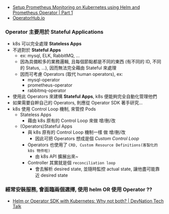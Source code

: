 
- [Setup Prometheus Monitoring on Kubernetes using Helm and Prometheus Operator | Part 1](https://www.youtube.com/watch?v=QoDqxm7ybLc)
- [OperatorHub.io](https://operatorhub.io/)


### Operator 主要用於 **Stateful** Applications

- k8s 可以完全處理 **Stateless Apps**
- 不過對於 **Stateful Apps**
    - ex: mysql, ELK, RabbitMQ, ...
    - 因為具備較多的業務邏輯, 且每個節點都是不同的東西 (有不同的 ID, 不同的 Status, ...), 因而無法完全藉由 Stateful 來處理
    - 因而可考慮 Operators (取代 human operators), ex: 
        - mysql-operator
        - prometheus-operator
        - rabbitmq-operator
- 使用此 Operators 來建構 **Stateful Apps**, k8s 便能夠完全自動化管理他們
- 如果需要自幹自己的 Operators, 則應從 Operator SDK 著手研究...
- k8s 使用 Control Loop 機制, 來管控 Pods
    - Stateless Apps
        - 藉由 k8s 原有的 Control Loop 來做 增/刪/改
    - (Operators)Stateful Apps
        - 與 k8s 原有的 Control Loop 機制一樣 做 增/刪/改
            - 因此可把 Operators 想成是個 *Custom Control Loop* 
        - Operators 也使用了 `CRD, Custom Resource Definitions(客製化的 k8s 物件啦)`
            - 由 k8s API 擴展出來~
        - Controller 其實就是個 `reconciliation loop`
            - 會去解析 desired state, 並隨時監控 actual state, 讓他盡可能靠近 desired state


### 經常安裝服務, 會面臨兩個選擇, 使用 helm OR 使用 Operator ??

- [Helm or Operator SDK with Kubernetes: Why not both? | DevNation Tech Talk](https://www.youtube.com/watch?v=N9QVJk6kjwg)
